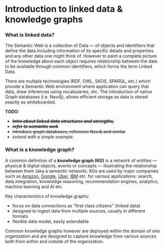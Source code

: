 # Introduction to linked data & knowledge graphs

### What is linked data?

The Semantic Web is a collection of Data — of objects and identifiers that define the data including information of its specific details and properties and any other data one might think of. However to paint a complete picture of the knowledge about each object requires relationship between the data to be available through common identifiers, which forms the term Linked Data.

There are multiple technologies \(RDF, OWL, SKOS, SPARQL, etc.\) which provide a Semantic Web environment where application can query that data, draw inferences using vocabularies, etc. The introduction of native Graph databases \(i.e. Neo4j\), allows efficient storage as data is stored exactly as whiteboarded.

  
**TODO:** 

* ~~_**Intro about linked data structures and strengths,**_~~ 
* ~~_**refer to semantic web**_~~
* ~~introduce graph databases, reference Neo4j and similar~~
* _extend with a simple example._ 

### What is a knowledge graph?

A common definition of a **knowledge graph \(KG\)** is a network of entities — physical & digital objects, events or concepts — illustrating the relationship between them \(aka a semantic network\). KGs are used by major companies such as [Amazon](http://lunadong.com/talks/PG.pdf), [Google](https://en.wikipedia.org/wiki/Google_Knowledge_Graph), [Uber](https://www.youtube.com/watch?v=r3yMSl5NB_Q), [IBM](https://www.ibm.com/cloud/learn/knowledge-graph) etc. for various applications: search, data integration, knowledge reasoning, recommendation engines, analytics, machine learning and AI etc.

Key characteristics of knowledge graphs:

* focus on data connections as "first class citizens" \(linked data\)
* designed to ingest data from multiple sources, usually in different formats
* flexible data model, easily extendable

Common knowledge graphs however are deployed within the domain of one organization and are designed to capture knowledge from various sources both from within and outside of the organization.

